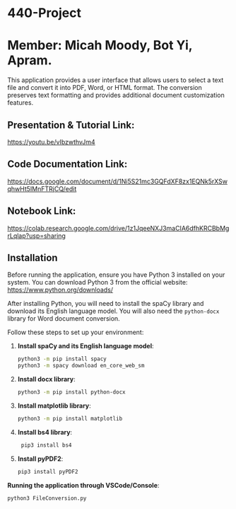 # 440-Project

# Member: Micah Moody, Bot Yi, Apram.

This application provides a user interface that allows users to select a text file and convert it into PDF, Word, or HTML format. The conversion preserves text formatting and provides additional document customization features.

## Presentation & Tutorial Link:
https://youtu.be/vIbzwthvJm4

## Code Documentation Link:
https://docs.google.com/document/d/1Ni5S21mc3GQFdXF8zx1EQNk5rXSwqhwHt5IMnFTRjCQ/edit

## Notebook Link:
https://colab.research.google.com/drive/1z1JqeeNXJ3maCIA6dfhKRCBbMgrLqlap?usp=sharing

## Installation

Before running the application, ensure you have Python 3 installed on your system. You can download Python 3 from the official website: https://www.python.org/downloads/

After installing Python, you will need to install the spaCy library and download its English language model. You will also need the `python-docx` library for Word document conversion.

Follow these steps to set up your environment:

1. **Install spaCy and its English language model**:

   ```bash
   python3 -m pip install spacy
   python3 -m spacy download en_core_web_sm

2. **Install docx library**:

   ```bash
   python3 -m pip install python-docx

4. **Install matplotlib library**:
   
   ```bash
   python3 -m pip install matplotlib

6. **Install bs4 library**:

   ```bash
    pip3 install bs4

7. **Install pyPDF2**:

   ```bash
   pip3 install pyPDF2
   
**Running the application through VSCode/Console**:

    python3 FileConversion.py

